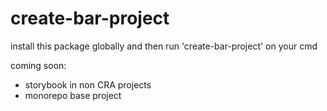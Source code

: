 # create-bar-project

install this package globally and then run 'create-bar-project' on your cmd

coming soon:

-   storybook in non CRA projects
-   monorepo base project
